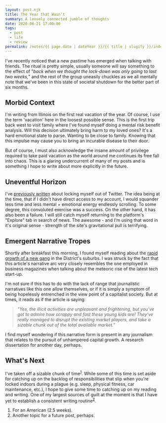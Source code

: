 ```yaml
---
layout: post.njk
title: The Year that Wasn't
summary: A loosely connected jumble of thoughts
date: 2020-08-21 17:00:00
tags:
  - post
  - life
  - review
permalink: /notes/{{ page.date | dateYear }}/{{ title | slugify }}/index.html
---
```


I've recently noticed that a new pastime has emerged when talking with friends. The ritual is pretty simple, usually someone will say something to the effect of "_back when we thought the lock-down was only going to last two weeks,_" and the rest of the group uneasily chuckles as we all mentally note that we've been in this state of societal shutdown for the better part of six months.

## Morbid Context

I'm writing from Illinois on the first real vacation of the year. Of course, I use the term 'vacation' here in the loosest possible sense. This is the first trip back west to visit family where I've found myself doing a mental risk benefit analysis. Will this decision ultimately bring harm to my loved ones? It's a hard emotional state to parse. Wanting to be close to family. Knowing that this impulse may cause you to bring an incurable disease to their door.

But of course, I must also acknowledge the insane amount of privilege required to take paid vacation as the world around me continues its free fall into chaos. This is a glaring undercurrent of many of my posts and is something I hope to write about more explicitly in the future.

## Uneventful Horizon

I've [previously written](../kill-the-feed/) about locking myself out of Twitter. The idea being at the time, that if I didn't have direct access to my account, I would squander less time and less mental + emotional energy endlessly scrolling. To some degree, this convoluted exercise was a success. On the other hand, it has also been a failure. I will still catch myself returning to the platform's "Explore" tab in search of news. The awesome - and I'm using that word in it's original sense - strength of the site's gravitational pull is terrifying.

## Emergent Narrative Tropes

Shortly after breakfast this morning, I found myself reading about the [rapid growth of a new gang](https://www.washingtonpost.com/local/public-safety/reccless-tigers-gang-indictments/2020/08/20/fb3543b8-d8af-11e9-a688-303693fb4b0b_story.html) in the District's suburbs. I was struck by the fact that this article's narrative arc very closely resembles the one employed in business magazines when talking about the meteoric rise of the latest tech start-up.

I'm not sure if this has to do with the lack of range that journalistic narratives like this one allow themselves, or if it is simply a symptom of being hopelessly entrenched in the view point of a capitalist society. But at times, it reads as if the article is saying:

> _"Yes, the illicit activities are unpleasant and frightening, but you've got to admire how scrappy and fast these young kids are! They've really managed to disrupt the existing market players, and take a sizable chunk out of the total available market."_

I find myself wondering if this narrative form is present in any journalism that relates to the pursuit of unhampered capital growth. A research dissertation for another day, perhaps.

## What's Next

I've taken off a sizable chunk of time<sup><a id="ref-1" rel="footnote" href="#footnote-1">1</a></sup>. While some of this time is set aside for catching up on the backlog of responsibilities that slip when you're locked indoors during a plague (e.g. sleep, physical fitness, car maintenance, etc.), I hope to give some time to catching up on my reading and writing. One of my largest sources of guilt at the moment is that I have yet to establish a consistent writing routine<sup><a id="ref-2" rel="footnote" href="#footnote-2">2</a></sup>.

<ol>
  <li id="footnote-1" class="footnote-text">For an American (2.5 weeks). </li>
  <li id="footnote-2" class="footnote-text">Another topic for a future post, perhaps. </li>
</ol>
